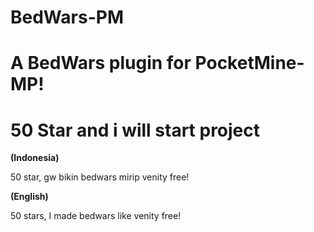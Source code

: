 # BedWars-PM

# A BedWars plugin for PocketMine-MP!

# 50 Star and i will start project

__(Indonesia)__

50 star, gw bikin bedwars mirip venity free!

__(English)__

50 stars, I made bedwars like venity free!
